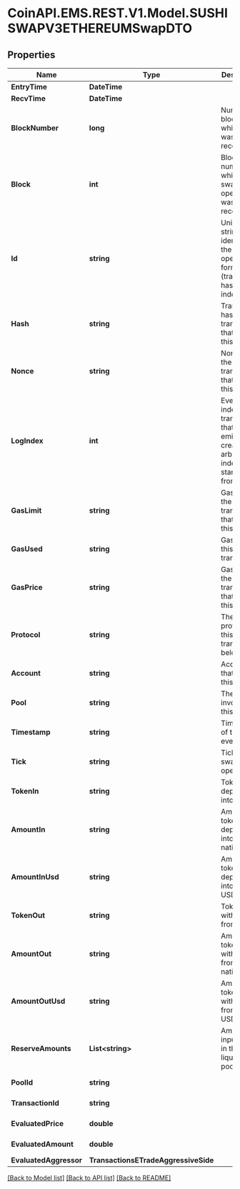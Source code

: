 
# CoinAPI.EMS.REST.V1.Model.SUSHISWAPV3ETHEREUMSwapDTO

## Properties

Name | Type | Description | Notes
------------ | ------------- | ------------- | -------------
**EntryTime** | **DateTime** |  | [optional] 
**RecvTime** | **DateTime** |  | [optional] 
**BlockNumber** | **long** | Number of block in which entity was recorded. | [optional] 
**Block** | **int** | Block number in which the swap operation was recorded. | [optional] 
**Id** | **string** | Unique string identifier of the swap operation, format: (transaction hash)-(log index). | [optional] 
**Hash** | **string** | Transaction hash of the transaction that emitted this event. | [optional] 
**Nonce** | **string** | Nonce of the transaction that emitted this event. | [optional] 
**LogIndex** | **int** | Event log index. For transactions that don&#39;t emit event, create arbitrary index starting from 0. | [optional] 
**GasLimit** | **string** | Gas limit of the transaction that emitted this event. | [optional] 
**GasUsed** | **string** | Gas used in this transaction. | [optional] 
**GasPrice** | **string** | Gas price of the transaction that emitted this event. | [optional] 
**Protocol** | **string** | The protocol this transaction belongs to. | [optional] 
**Account** | **string** | Account that emitted this event. | [optional] 
**Pool** | **string** | The pool involving this event. | [optional] 
**Timestamp** | **string** | Timestamp of this event. | [optional] 
**Tick** | **string** | Tick of the swap operation. | [optional] 
**TokenIn** | **string** | Token deposited into pool. | [optional] 
**AmountIn** | **string** | Amount of token deposited into pool in native units. | [optional] 
**AmountInUsd** | **string** | Amount of token deposited into pool in USD. | [optional] 
**TokenOut** | **string** | Token withdrawn from pool. | [optional] 
**AmountOut** | **string** | Amount of token withdrawn from pool in native units. | [optional] 
**AmountOutUsd** | **string** | Amount of token withdrawn from pool in USD. | [optional] 
**ReserveAmounts** | **List&lt;string&gt;** | Amount of input tokens in the liquidity pool. | [optional] 
**PoolId** | **string** |  | [optional] [readonly] 
**TransactionId** | **string** |  | [optional] [readonly] 
**EvaluatedPrice** | **double** |  | [optional] [readonly] 
**EvaluatedAmount** | **double** |  | [optional] [readonly] 
**EvaluatedAggressor** | **TransactionsETradeAggressiveSide** |  | [optional] 

[[Back to Model list]](../README.md#documentation-for-models)
[[Back to API list]](../README.md#documentation-for-api-endpoints)
[[Back to README]](../README.md)

